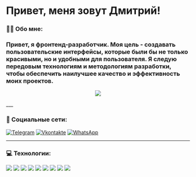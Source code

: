 # Привет, меня зовут Дмитрий!

### :man_technologist: Обо мне:
### Привет, я фронтенд-разработчик. Моя цель - создавать пользовательские интерфейсы, которые были бы не только красивыми, но и удобными для пользователя. Я следую передовым технологиям и методологиям разработки, чтобы обеспечить наилучшее качество и эффективность моих проектов.

<p align="center">
  <img src="https://github.com/polenov-dv/polenov-dv/assets/126477538/f0b0c859-b326-41be-aa04-142e8a9d964c" />
</p>
___

### 🤝 Социальные сети:

[![Telegram](https://img.shields.io/badge/-Telegram-090909?style=for-the-badge&logo=telegram&logoColor=27A0D9)](https://t.me/polenov_dv)
[![Vkontakte](https://img.shields.io/badge/-Vkontakte-090909?style=for-the-badge&logo=Vk&logoColor=4F7DB3)](https://vk.com/id272160444)
[![WhatsApp](https://img.shields.io/badge/-WhatsApp-090909?style=for-the-badge&logo=whatsapp&logoColor=green)](https://wa.me/+79595243430)

___

### 💻 Технологии:
<div>
  <img src="https://img.shields.io/badge/html5-090909?style=for-the-badge&logo=html5&logoColor=#ea4335" />
  <img src="https://img.shields.io/badge/css3-090909?style=for-the-badge&logo=css3&logoColor=green" />
  <img src="https://img.shields.io/badge/javascript-090909?style=for-the-badge&logo=javascript&logoColor=#F7DF1E" />
  <img src="https://img.shields.io/badge/react-090909?style=for-the-badge&logo=react&logoColor=#61DAFB" />
  <img src="https://img.shields.io/badge/redux toolkit-090909?style=for-the-badge&logo=redux&logoColor=plum" />
  <img src="https://img.shields.io/badge/typescript-090909?style=for-the-badge&logo=typescript&logoColor=#3178C6" />
  <img src="https://img.shields.io/badge/git-090909?style=for-the-badge&logo=git&logoColor=#F05032" />
  <img src="https://img.shields.io/badge/webpack-090909?style=for-the-badge&logo=webpack&logoColor=#8DD6F9" />
  <img src="https://img.shields.io/badge/jest-090909?style=for-the-badge&logo=jest&logoColor=crimson" />
</div>
